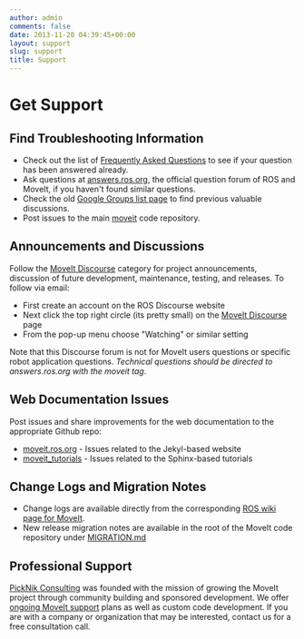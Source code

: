 ```yaml
---
author: admin
comments: false
date: 2013-11-20 04:39:45+00:00
layout: support
slug: support
title: Support
---
```


# Get Support

## Find Troubleshooting Information

  * Check out the list of [Frequently Asked Questions](/documentation/faqs) to see if your question has been answered already.
  * Ask questions at [answers.ros.org](http://answers.ros.org/), the official question forum of ROS and MoveIt, if you haven't found similar questions.
  * Check the old [Google Groups list page](https://groups.google.com/forum/#!forum/moveit-users) to find previous valuable discussions.
  * Post issues to the main [moveit](https://github.com/ros-planning/moveit/issues) code repository.

## Announcements and Discussions

Follow the [MoveIt Discourse](http://discourse.ros.org/c/moveit) category for project announcements, discussion of future development, maintenance, testing, and releases. To follow via email:

  * First create an account on the ROS Discourse website
  * Next click the top right circle (its pretty small) on the [MoveIt Discourse](http://discourse.ros.org/c/moveit) page
  * From the pop-up menu choose "Watching" or similar setting

Note that this Discourse forum is not for MoveIt users questions or specific robot application questions. *Technical questions should be directed to answers.ros.org with the moveit tag*.

## Web Documentation Issues

Post issues and share improvements for the web documentation to the appropriate Github repo:

  * [moveit.ros.org](https://github.com/ros-planning/moveit.ros.org/issues) - Issues related to the Jekyl-based website
  * [moveit_tutorials](https://github.com/ros-planning/moveit_tutorials) - Issues related to the Sphinx-based tutorials

## Change Logs and Migration Notes

  * Change logs are available directly from the corresponding [ROS wiki page for MoveIt](http://wiki.ros.org/moveit).
  * New release migration notes are available in the root of the MoveIt code repository under [MIGRATION.md](https://github.com/ros-planning/moveit/blob/master/MIGRATION.md)

## Professional Support

[PickNik Consulting](http://picknik.ai/) was founded with the mission of growing the MoveIt project through community building and sponsored development.
We offer [ongoing MoveIt support](https://picknik.ai/support/) plans as well as custom code development.
If you are with a company or organization that may be interested, contact us for a free consultation call.
